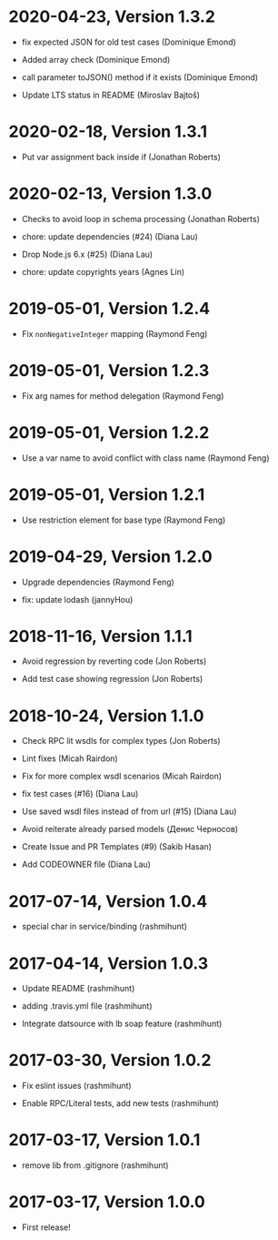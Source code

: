 2020-04-23, Version 1.3.2
=========================

 * fix expected JSON for old test cases (Dominique Emond)

 * Added array check (Dominique Emond)

 * call parameter toJSON() method if it exists (Dominique Emond)

 * Update LTS status in README (Miroslav Bajtoš)


2020-02-18, Version 1.3.1
=========================

 * Put var assignment back inside if (Jonathan Roberts)


2020-02-13, Version 1.3.0
=========================

 * Checks to avoid loop in schema processing (Jonathan Roberts)

 * chore: update dependencies (#24) (Diana Lau)

 * Drop Node.js 6.x (#25) (Diana Lau)

 * chore: update copyrights years (Agnes Lin)


2019-05-01, Version 1.2.4
=========================

 * Fix `nonNegativeInteger` mapping (Raymond Feng)


2019-05-01, Version 1.2.3
=========================

 * Fix arg names for method delegation (Raymond Feng)


2019-05-01, Version 1.2.2
=========================

 * Use a var name to avoid conflict with class name (Raymond Feng)


2019-05-01, Version 1.2.1
=========================

 * Use restriction element for base type (Raymond Feng)


2019-04-29, Version 1.2.0
=========================

 * Upgrade dependencies (Raymond Feng)

 * fix: update lodash (jannyHou)


2018-11-16, Version 1.1.1
=========================

 * Avoid regression by reverting code (Jon Roberts)

 * Add test case showing regression (Jon Roberts)


2018-10-24, Version 1.1.0
=========================

 * Check RPC lit wsdls for complex types (Jon Roberts)

 * Lint fixes (Micah Rairdon)

 * Fix for more complex wsdl scenarios (Micah Rairdon)

 * fix test cases (#16) (Diana Lau)

 * Use saved wsdl files instead of from url (#15) (Diana Lau)

 * Avoid reiterate already parsed models (Денис Черносов)

 * Create Issue and PR Templates (#9) (Sakib Hasan)

 * Add CODEOWNER file (Diana Lau)


2017-07-14, Version 1.0.4
=========================

 * special char in service/binding (rashmihunt)


2017-04-14, Version 1.0.3
=========================

 * Update README (rashmihunt)

 * adding .travis.yml file (rashmihunt)

 * Integrate datsource with lb soap feature (rashmihunt)


2017-03-30, Version 1.0.2
=========================

 * Fix eslint issues (rashmihunt)

 * Enable RPC/Literal tests, add new tests (rashmihunt)


2017-03-17, Version 1.0.1
=========================

 * remove lib from .gitignore (rashmihunt)


2017-03-17, Version 1.0.0
=========================

 * First release!
